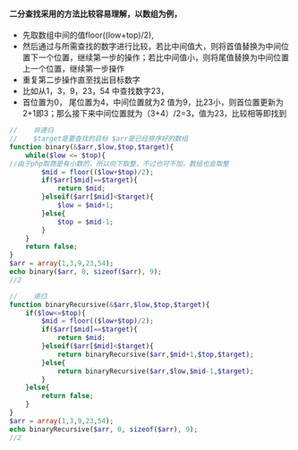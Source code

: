 #### 二分查找采用的方法比较容易理解，以数组为例，

- 先取数组中间的值floor((low+top)/2),
- 然后通过与所需查找的数字进行比较，若比中间值大，则将首值替换为中间位置下一个位置，继续第一步的操作；若比中间值小，则将尾值替换为中间位置上一个位置，继续第一步操作
- 重复第二步操作直至找出目标数字 
- 比如从1，3，9，23，54 中查找数字23， 
- 首位置为0， 尾位置为4，中间位置就为2 值为9，比23小，则首位置更新为2+1即3；那么接下来中间位置就为（3+4）/2=3，值为23，比较相等即找到
```php
//    非递归
//    $target是要查找的目标 $arr是已经排序好的数组
function binary(&$arr,$low,$top,$target){
    while($low <= $top){
//由于php取商是有小数的，所以向下取整，不过也可不加，数组也会取整
        $mid = floor(($low+$top)/2);
        if($arr[$mid]==$target){
            return $mid;
        }elseif($arr[$mid]<$target){
            $low = $mid+1;                
        }else{
            $top = $mid-1;
        }
    }
    return false;
}
$arr = array(1,3,9,23,54);
echo binary($arr, 0, sizeof($arr), 9);
//2
```
```php
//    递归
function binaryRecursive(&$arr,$low,$top,$target){
    if($low<=$top){
        $mid = floor(($low+$top)/2);
        if($arr[$mid]==$target){
            return $mid;
        }elseif($arr[$mid]<$target){
            return binaryRecursive($arr,$mid+1,$top,$target);
        }else{
            return binaryRecursive($arr,$low,$mid-1,$target);
        }
    }else{
        return false;
    }
}
$arr = array(1,3,9,23,54);
echo binaryRecursive($arr, 0, sizeof($arr), 9);
//2
```
